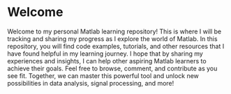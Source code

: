 # Welcome
Welcome to my personal Matlab learning repository! This is where I will be tracking and sharing my progress as I explore the world of Matlab. In this repository, you will find code examples, tutorials, and other resources that I have found helpful in my learning journey. I hope that by sharing my experiences and insights, I can help other aspiring Matlab learners to achieve their goals. Feel free to browse, comment, and contribute as you see fit. Together, we can master this powerful tool and unlock new possibilities in data analysis, signal processing, and more!



